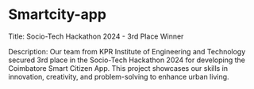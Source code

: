 # Smartcity-app
Title: Socio-Tech Hackathon 2024 - 3rd Place Winner

Description:
Our team from KPR Institute of Engineering and Technology secured 3rd place in the Socio-Tech Hackathon 2024 for developing the Coimbatore Smart Citizen App. This project showcases our skills in innovation, creativity, and problem-solving to enhance urban living.
